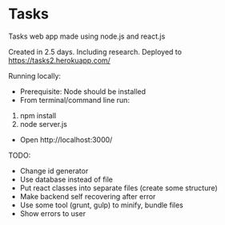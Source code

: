 # Tasks
Tasks web app made using node.js and react.js

Created in 2.5 days. Including research.
Deployed to https://tasks2.herokuapp.com/

Running locally:
- Prerequisite: Node should be installed
- From terminal/command line run:
1) npm install
2) node server.js
- Open http://localhost:3000/


TODO:
- Change id generator
- Use database instead of file
- Put react classes into separate files (create some structure)
- Make backend self recovering after error
- Use some tool (grunt, gulp) to minify, bundle files
- Show errors to user
